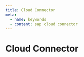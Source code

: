 ```yaml
---
title: Cloud Connector
meta:
  - name: keywords
  - content: sap cloud connector
---
```


# Cloud Connector